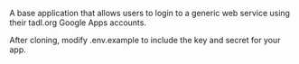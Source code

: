 A base application that allows users to login to a generic web service using their tadl.org Google Apps accounts.

After cloning, modify .env.example to include the key and secret for your app. 